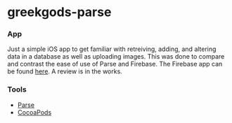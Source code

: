 greekgods-parse
====================

### App
Just a simple iOS app to get familiar with retreiving, adding, and altering data in a database as well as uploading images. This was done to compare and contrast the ease of use of Parse and Firebase. The Firebase app can be found [here](https://github.com/ashleyng/greek-gods). A review is in the works.

### Tools
 - [Parse](https://www.parse.com/)
 - [CocoaPods](https://cocoapods.org/)